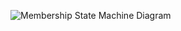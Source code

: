 ![Membership State Machine Diagram](https://user-images.githubusercontent.com/63496927/146652028-7cd0698f-cabe-4f07-968f-2cc303565b09.png)
